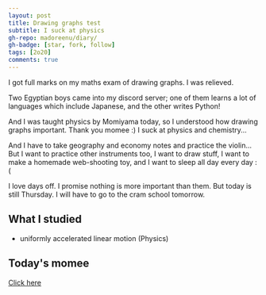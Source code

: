 ```yaml
---
layout: post
title: Drawing graphs test
subtitle: I suck at physics
gh-repo: madoreenu/diary/
gh-badge: [star, fork, follow]
tags: [2o20]
comments: true
---
```

I got full marks on my maths exam of drawing graphs. I was relieved.

Two Egyptian boys came into my discord server; one of them learns a lot of languages which include Japanese, and the other writes Python!

And I was taught physics by Momiyama today, so I understood how drawing graphs important. Thank you momee :)
I suck at physics and chemistry...

And I have to take geography and economy notes and practice the violin...
But I want to practice other instruments too, I want to draw stuff, I want to make a homemade web-shooting toy, and I want to sleep all day every day :(

I love days off. I promise nothing is more important than them.
But today is still Thursday. I will have to go to the cram school tomorrow.

## What I studied
- uniformly accelerated linear motion (Physics)

## Today's momee
[Click here](https://en.momee.work/diary/2020-06-25-today/)
